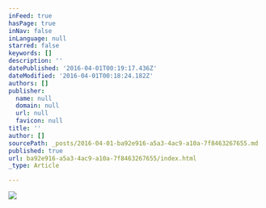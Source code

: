 ```yaml
---
inFeed: true
hasPage: true
inNav: false
inLanguage: null
starred: false
keywords: []
description: ''
datePublished: '2016-04-01T00:19:17.436Z'
dateModified: '2016-04-01T00:18:24.182Z'
authors: []
publisher:
  name: null
  domain: null
  url: null
  favicon: null
title: ''
author: []
sourcePath: _posts/2016-04-01-ba92e916-a5a3-4ac9-a10a-7f8463267655.md
published: true
url: ba92e916-a5a3-4ac9-a10a-7f8463267655/index.html
_type: Article

---
```

![](https://the-grid-user-content.s3-us-west-2.amazonaws.com/83ccfd53-4d24-4651-aa89-410d27c3985e.png)